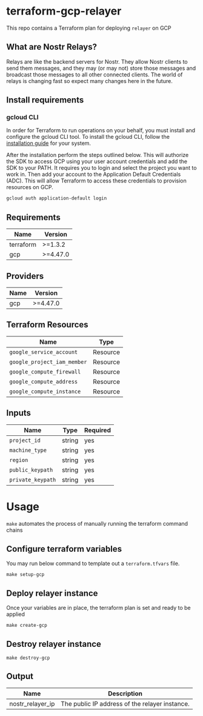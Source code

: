 # terraform-gcp-relayer

This repo contains a Terraform plan for deploying `relayer` on GCP

## What are Nostr Relays?
Relays are like the backend servers for Nostr. They allow Nostr clients to send them messages, and they may (or may not) store those messages and broadcast those messages to all other connected clients. The world of relays is changing fast so expect many changes here in the future.

## Install requirements

### gcloud CLI

In order for Terraform to run operations on your behalf, you must install and configure the gcloud CLI tool. To install the gcloud CLI, follow the [installation guide](https://cloud.google.com/sdk/docs/install) for your system.

After the installation perform the steps outlined below. This will authorize the SDK to access GCP using your user account credentials and add the SDK to your PATH. It requires you to login and select the project you want to work in. Then add your account to the Application Default Credentials (ADC). This will allow Terraform to access these credentials to provision resources on GCP.

```bash
gcloud auth application-default login
```

## Requirements

| Name | Version |
| ---- | ------- |
| terraform | >=1.3.2 |
| gcp | >=4.47.0 |

## Providers

|Name | Version |
| --- | ------- |
| gcp | >=4.47.0 |

## Terraform Resources

| Name | Type |
| ---------| ------------|
| `google_service_account` | Resource |
| `google_project_iam_member` | Resource |
| `google_compute_firewall` | Resource |
| `google_compute_address` | Resource |
| `google_compute_instance` | Resource |

## Inputs

| Name |  Type | Required|
| ---- |  ---- | ------- |
| `project_id` |  string | yes
| `machine_type` | string | yes |
| `region` | string | yes |
| `public_keypath` |  string | yes |
| `private_keypath` | string | yes |

# Usage
`make` automates the process of manually running the terraform command chains

## Configure terraform variables

You may run below command to template out a `terraform.tfvars` file.

```
make setup-gcp
```

## Deploy relayer instance

Once your variables are in place, the terraform plan is set and ready to be applied

```
make create-gcp
```

## Destroy relayer instance

```
make destroy-gcp
```

## Output

| Name | Description |
| ---- | ----------- |
| nostr_relayer_ip | The public IP address of the relayer instance. |
